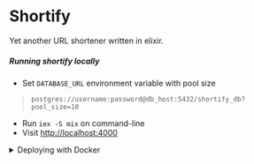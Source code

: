 # Shortify

Yet another URL shortener written in elixir.

##### Running shortify locally

- Set `DATABASE_URL` environment variable with pool size
> `postgres://username:password@db_host:5432/shortify_db?pool_size=10`
- Run `iex -S mix` on command-line
- Visit [http://localhost:4000](http://localhost:4000)

<details><summary>Deploying with Docker</summary>
<p>

##### Building image

```sh
docker build -t shortify .
```

##### Running container

```sh
docker run --rm \
    -p 4000:4000 \
    -p 4001:4001 \
    -e DATABASE_URL="postgres://postgres:pass@pgdb:5432/shortify_db?pool_size=10" \
    -e WEB_BASE_URL="http://curl.ist" \
    -it shortify
```

- `4000` port listening for web and `4001` for API by default.

</p>
</details>
